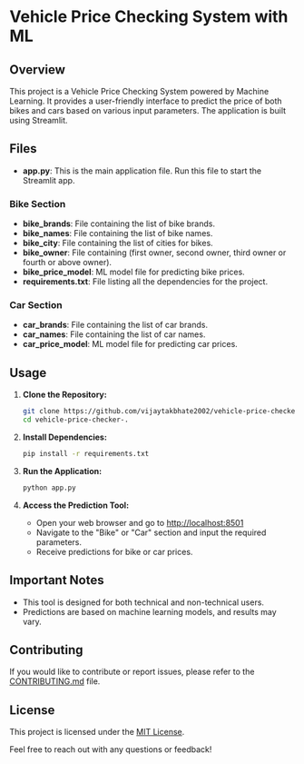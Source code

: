 # Vehicle Price Checking System with ML

## Overview

This project is a Vehicle Price Checking System powered by Machine Learning. It provides a user-friendly interface to predict the price of both bikes and cars based on various input parameters. The application is built using Streamlit.

## Files

- **app.py**: This is the main application file. Run this file to start the Streamlit app.

### Bike Section

- **bike_brands**: File containing the list of bike brands.
- **bike_names**: File containing the list of bike names.
- **bike_city**: File containing the list of cities for bikes.
- **bike_owner**: File containing (first owner, second owner, third owner or fourth or above owner).
- **bike_price_model**: ML model file for predicting bike prices.
- **requirements.txt**: File listing all the dependencies for the project.

### Car Section

- **car_brands**: File containing the list of car brands.
- **car_names**: File containing the list of car names.
- **car_price_model**: ML model file for predicting car prices.

## Usage

1. **Clone the Repository:**
    ```bash
    git clone https://github.com/vijaytakbhate2002/vehicle-price-checker-.git
    cd vehicle-price-checker-.
    ```

2. **Install Dependencies:**
    ```bash
    pip install -r requirements.txt
    ```

3. **Run the Application:**
    ```bash
    python app.py
    ```

4. **Access the Prediction Tool:**
    - Open your web browser and go to [http://localhost:8501](http://localhost:8501)
    - Navigate to the "Bike" or "Car" section and input the required parameters.
    - Receive predictions for bike or car prices.

## Important Notes

- This tool is designed for both technical and non-technical users.
- Predictions are based on machine learning models, and results may vary.

## Contributing

If you would like to contribute or report issues, please refer to the [CONTRIBUTING.md](CONTRIBUTING.md) file.

## License

This project is licensed under the [MIT License](LICENSE).

Feel free to reach out with any questions or feedback!

